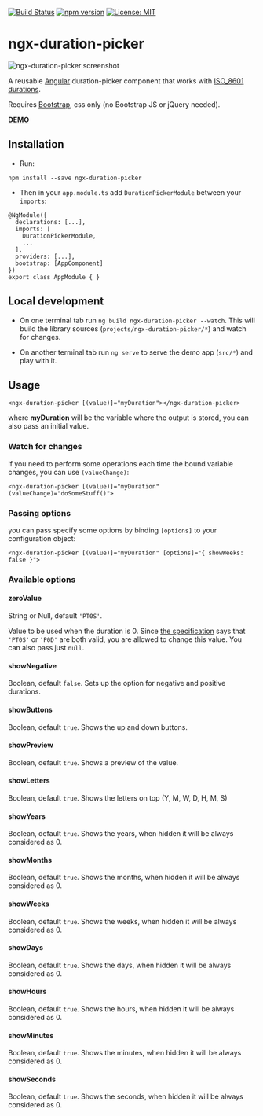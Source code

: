 [![Build Status](https://travis-ci.org/FrancescoBorzi/ngx-duration-picker.svg?branch=master)](https://travis-ci.org/FrancescoBorzi/ngx-duration-picker)
[![npm version](https://badge.fury.io/js/ngx-duration-picker.svg)](https://badge.fury.io/js/ngx-duration-picker)
[![License: MIT](https://img.shields.io/badge/License-MIT-yellow.svg)](https://opensource.org/licenses/MIT)

# ngx-duration-picker 

![ngx-duration-picker screenshot](https://i.postimg.cc/fRM3Y0z3/Screenshot_from_2018-09-18_17-01-28.png)

A reusable [Angular](https://angular.io/) duration-picker component that works with [ISO_8601 durations](https://en.wikipedia.org/wiki/ISO_8601#Durations).

Requires [Bootstrap](https://getbootstrap.com/), css only (no Bootstrap JS or jQuery needed).

**[DEMO](https://embed.plnkr.co/1dAIGrGqbcfrNVqs4WwW/)**

## Installation

- Run:

`npm install --save ngx-duration-picker`

- Then in your `app.module.ts` add `DurationPickerModule` between your `imports`:

```
@NgModule({
  declarations: [...],
  imports: [
    DurationPickerModule,
    ...
  ],
  providers: [...],
  bootstrap: [AppComponent]
})
export class AppModule { }
```

## Local development

- On one terminal tab run `ng build ngx-duration-picker --watch`. This will build the library sources (`projects/ngx-duration-picker/*`) and watch for changes.

- On another terminal tab run `ng serve` to serve the demo app (`src/*`) and play with it.

## Usage

```<ngx-duration-picker [(value)]="myDuration"></ngx-duration-picker>```

where **myDuration** will be the variable where the output is stored, you can also pass an initial value.

### Watch for changes

if you need to perform some operations each time the bound variable changes, you can use `(valueChange)`:

```<ngx-duration-picker [(value)]="myDuration" (valueChange)="doSomeStuff()">```

### Passing options

you can pass specify some options by binding `[options]` to your configuration object:

```<ngx-duration-picker [(value)]="myDuration" [options]="{ showWeeks: false }">```

### Available options

#### zeroValue
String or Null, default `'PT0S'`.

Value to be used when the duration is 0. Since [the specification](https://en.wikipedia.org/wiki/ISO_8601#Durations) says that `'PT0S'` or `'P0D'` are both valid, you are allowed to change this value. You can also pass just `null`.

#### showNegative
Boolean, default `false`. Sets up the option for negative and positive durations.

#### showButtons
Boolean, default `true`. Shows the up and down buttons.

#### showPreview
Boolean, default `true`. Shows a preview of the value.

#### showLetters
Boolean, default `true`. Shows the letters on top (Y, M, W, D, H, M, S)

#### showYears
Boolean, default `true`. Shows the years, when hidden it will be always considered as 0.

#### showMonths
Boolean, default `true`. Shows the months, when hidden it will be always considered as 0.

#### showWeeks
Boolean, default `true`. Shows the weeks, when hidden it will be always considered as 0.

#### showDays
Boolean, default `true`. Shows the days, when hidden it will be always considered as 0.

#### showHours
Boolean, default `true`. Shows the hours, when hidden it will be always considered as 0.

#### showMinutes
Boolean, default `true`. Shows the minutes, when hidden it will be always considered as 0.

#### showSeconds
Boolean, default `true`. Shows the seconds, when hidden it will be always considered as 0.

